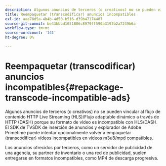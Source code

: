 ```yaml
---
description: Algunos anuncios de terceros (o creativos) no se pueden vincular al flujo de contenido HTTP Live Streaming (HLS)/Flujo adaptable dinámico a través de HTTP (DASH) porque su formato de vídeo es incompatible con HLS/DASH. El SDK de TVSDK de inserción de anuncios y explorador de Adobe Primetime puede intentar opcionalmente volver a empaquetar (transcodificar) vídeos incompatibles en vídeos m3u8/mpd compatibles.
title: Reempaquetar (transcodificar) anuncios incompatibles
exl-id: aaa78d5a-4b4b-4d50-b516-d39b47174487
source-git-commit: be43bbbd1051886c8979ff590a3197b2a7249b6a
workflow-type: tm+mt
source-wordcount: '141'
ht-degree: 0%

---
```


# Reempaquetar (transcodificar) anuncios incompatibles{#repackage-transcode-incompatible-ads}

Algunos anuncios de terceros (o creativos) no se pueden vincular al flujo de contenido HTTP Live Streaming (HLS)/Flujo adaptable dinámico a través de HTTP (DASH) porque su formato de vídeo es incompatible con HLS/DASH. El SDK de TVSDK de inserción de anuncios y explorador de Adobe Primetime puede intentar opcionalmente volver a empaquetar (transcodificar) vídeos incompatibles en vídeos m3u8/mpd compatibles.

Los anuncios ofrecidos por terceros, como un servidor de publicidad de una agencia, su partner de inventario o una red de publicidad, suelen entregarse en formatos incompatibles, como MP4 de descarga progresiva.
